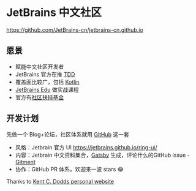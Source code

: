# JetBrains 中文社区

https://github.com/JetBrains-cn/jetbrains-cn.github.io

## 愿景

- 赋能中文社区开发者
- JetBrains 官方在推 [TDD](https://www.google.com/search?q=JetBrains+TDD)
- 覆盖面比较广，包括 [Kotlin](https://kotlinlang.org/)
- [JetBrains Edu](https://www.jetbrains.com/zh-cn/education/) 做实战课程
- 官方有[社区扶持基金](https://www.jetbrains.com/community/support/)

## 开发计划

先做一个 Blog+论坛，社区体系就用 [GitHub](https://github.com/JetBrains-cn/jetbrains-cn.github.io/issues) 这一套

- 风格：Jetbrain 官方 UI https://jetbrains.github.io/ring-ui/
- 内容：Jetbrain 中文资料集合，[Gatsby](https://www.gatsbyjs.org/) 生成，评论什么的GitHub issue - [Gitment](https://github.com/imsun/gitment)
- 协作：GitHub PR 体系，欢迎来一波 stars 😂

Thanks to [Kent C. Dodds personal website](https://kentcdodds.com/)
